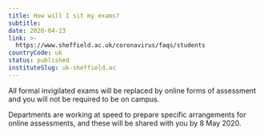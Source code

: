 ```yaml
---
title: How will I sit my exams?
subtitle: 
date: 2020-04-23
link: >-
  https://www.sheffield.ac.uk/coronavirus/faqs/students
countryCode: uk
status: published
instituteSlug: uk-sheffield.ac
---
```

All formal invigilated exams will be replaced by online forms of assessment and you will not be required to be on campus.

Departments are working at speed to prepare specific arrangements for online assessments, and these will be shared with you by 8 May 2020.
